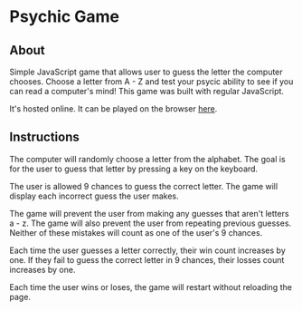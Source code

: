 # Psychic Game

## About

Simple JavaScript game that allows user to guess the letter the computer chooses.
Choose a letter from A - Z and test your psycic ability to see if you can read a computer's mind!
This game was built with regular JavaScript.

It's hosted online. It can be played on the browser [here](https://southerngirl13.github.io/psychic-game-2/).

## Instructions
The computer will randomly choose a letter from the alphabet. 
The goal is for the user to guess that letter by pressing a key on the keyboard. 

The user is allowed 9 chances to guess the correct letter. 
The game will display each incorrect guess the user makes.

The game will prevent the user from making any guesses that aren't letters a - z.
The game will also prevent the user from repeating previous guesses. 
Neither of these mistakes will count as one of the user's 9 chances. 

Each time the user guesses a letter correctly, their win count increases by one.
If they fail to guess the correct letter in 9 chances, their losses count increases by one.

Each time the user wins or loses, the game will restart without reloading the page. 